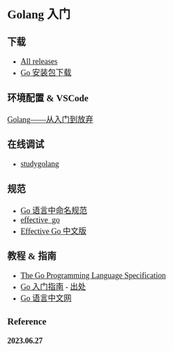 <font size=4 face='楷体'>

## Golang 入门

### 下载

- [All releases](https://go.dev/dl/)
- [Go 安装包下载](https://studygolang.com/dl)

### 环境配置 & VSCode

[Golang——从入门到放弃](https://blog.csdn.net/m0_67401228/article/details/126083296)

### 在线调试

- [studygolang](http://docscn.studygolang.com/)

### 规范

- [Go 语言中命名规范](https://zhuanlan.zhihu.com/p/387682560)
- [effective_go](https://go.dev/doc/effective_go#names)
- [Effective Go 中文版](https://www.kancloud.cn/kancloud/effective/72199)

### 教程 & 指南

- [The Go Programming Language Specification](https://go.dev/ref/spec)
- [Go 入门指南](https://www.kancloud.cn/kancloud/the-way-to-go/72432) - [出处](https://github.com/Unknwon/the-way-to-go_ZH_CN)
- [Go 语言中文网](https://studygolang.com/)

### Reference

**2023.06.27**
